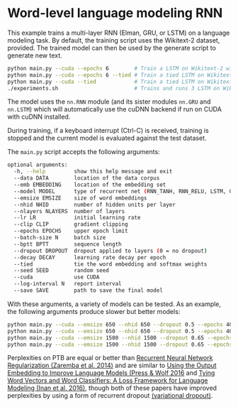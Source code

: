 # Word-level language modeling RNN

This example trains a multi-layer RNN (Elman, GRU, or LSTM) on a language modeling task.
By default, the training script uses the Wikitext-2 dataset, provided.
The trained model can then be used by the generate script to generate new text.

```bash
python main.py --cuda --epochs 6        # Train a LSTM on Wikitext-2 with CUDA, reaching perplexity of 117.61
python main.py --cuda --epochs 6 --tied # Train a tied LSTM on Wikitext-2 with CUDA, reaching perplexity of 110.44
python main.py --cuda --tied            # Train a tied LSTM on Wikitext-2 with CUDA for 40 epochs, reaching perplexity of 87.17
./experiments.sh                        # Trains and runs 3 LSTM on Wikitext-2 with 3 different embedding sets (20news, urban_dictionary, and maas_imdb)
```

The model uses the `nn.RNN` module (and its sister modules `nn.GRU` and `nn.LSTM`)
which will automatically use the cuDNN backend if run on CUDA with cuDNN installed.

During training, if a keyboard interrupt (Ctrl-C) is received,
training is stopped and the current model is evaluated against the test dataset.

The `main.py` script accepts the following arguments:

```bash
optional arguments:
  -h, --help         show this help message and exit
  --data DATA        location of the data corpus
  --emb EMBEDDING    location of the embedding set
  --model MODEL      type of recurrent net (RNN_TANH, RNN_RELU, LSTM, GRU)
  --emsize EMSIZE    size of word embeddings
  --nhid NHID        number of hidden units per layer
  --nlayers NLAYERS  number of layers
  --lr LR            initial learning rate
  --clip CLIP        gradient clipping
  --epochs EPOCHS    upper epoch limit
  --batch-size N     batch size
  --bptt BPTT        sequence length
  --dropout DROPOUT  dropout applied to layers (0 = no dropout)
  --decay DECAY      learning rate decay per epoch
  --tied             tie the word embedding and softmax weights
  --seed SEED        random seed
  --cuda             use CUDA
  --log-interval N   report interval
  --save SAVE        path to save the final model
```

With these arguments, a variety of models can be tested.
As an example, the following arguments produce slower but better models:

```bash
python main.py --cuda --emsize 650 --nhid 650 --dropout 0.5 --epochs 40           # Test perplexity of 80.97
python main.py --cuda --emsize 650 --nhid 650 --dropout 0.5 --epochs 40 --tied    # Test perplexity of 75.96
python main.py --cuda --emsize 1500 --nhid 1500 --dropout 0.65 --epochs 40        # Test perplexity of 77.42
python main.py --cuda --emsize 1500 --nhid 1500 --dropout 0.65 --epochs 40 --tied # Test perplexity of 72.30
```

Perplexities on PTB are equal or better than
[Recurrent Neural Network Regularization (Zaremba et al. 2014)](https://arxiv.org/pdf/1409.2329.pdf)
and are similar to [Using the Output Embedding to Improve Language Models (Press & Wolf 2016](https://arxiv.org/abs/1608.05859) and [Tying Word Vectors and Word Classifiers: A Loss Framework for Language Modeling (Inan et al. 2016)](https://arxiv.org/pdf/1611.01462.pdf), though both of these papers have improved perplexities by using a form of recurrent dropout [(variational dropout)](http://papers.nips.cc/paper/6241-a-theoretically-grounded-application-of-dropout-in-recurrent-neural-networks).
